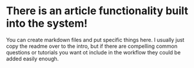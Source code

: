 # There is an article functionality built into the system!

You can create markdown files and put specific things here. I usually just copy the readme over to the intro, but if there are compelling common questions or tutorials you want ot include in the workflow they could be added easily enough. 